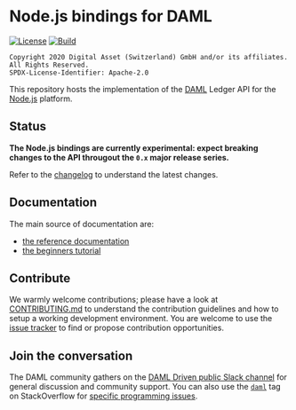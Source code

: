 # Node.js bindings for DAML

[![License](https://img.shields.io/badge/License-Apache%202.0-blue.svg)](https://github.com/digital-asset/daml-js/blob/master/LICENSE.txt)
[![Build](https://dev.azure.com/digitalasset/daml/_apis/build/status/digital-asset.daml-js?branchName=master&label=Build)](https://dev.azure.com/digitalasset/daml/_build/latest?definitionId=13&branchName=master)

```
Copyright 2020 Digital Asset (Switzerland) GmbH and/or its affiliates. All Rights Reserved.
SPDX-License-Identifier: Apache-2.0
```

This repository hosts the implementation of the [DAML](https://daml.com/) Ledger API for the [Node.js](https://nodejs.org/) platform.

## Status
 
**The Node.js bindings are currently experimental: expect breaking changes to the API througout the `0.x` major release series.**

Refer to the [changelog](./CHANGELOG.md) to understand the latest changes.

## Documentation

The main source of documentation are:

- [the reference documentation](https://digital-asset.github.io/daml-js/)
- [the beginners tutorial](https://github.com/digital-asset/ex-tutorial-nodejs)

## Contribute

We warmly welcome contributions; please have a look at [CONTRIBUTING.md](./CONTRIBUTING.md) to understand the contribution guidelines and how to setup a working development environment. You are welcome to use the [issue tracker](https://github.com/digital-asset/daml-js/issues) to find or propose contribution opportunities.

## Join the conversation

The DAML community gathers on the [DAML Driven public Slack channel](https://damldriven.slack.com/) for general discussion and community support. You can also use the [`daml`](https://stackoverflow.com/questions/tagged/daml) tag on StackOverflow for [specific programming issues](https://stackoverflow.com/help/on-topic).

